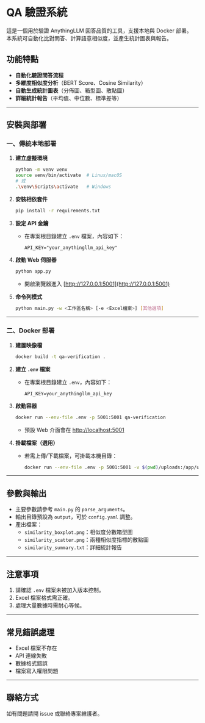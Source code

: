# QA 驗證系統

這是一個用於驗證 AnythingLLM 回答品質的工具，支援本地與 Docker 部署。  
本系統可自動化比對問答、計算語意相似度，並產生統計圖表與報告。

## 功能特點

- **自動化驗證問答流程**
- **多維度相似度分析**（BERT Score、Cosine Similarity）
- **自動生成統計圖表**（分佈圖、箱型圖、散點圖）
- **詳細統計報告**（平均值、中位數、標準差等）

---

## 安裝與部署

### 一、傳統本地部署

1. **建立虛擬環境**
    ```bash
    python -m venv venv
    source venv/bin/activate  # Linux/macOS
    # 或
    .\venv\Scripts\activate   # Windows
    ```

2. **安裝相依套件**
    ```bash
    pip install -r requirements.txt
    ```

3. **設定 API 金鑰**
    - 在專案根目錄建立 `.env` 檔案，內容如下：
      ```
      API_KEY="your_anythingllm_api_key"
      ```

4. **啟動 Web 伺服器**
    ```bash
    python app.py
    ```
    - 開啟瀏覽器進入 [http://127.0.0.1:5001](http://127.0.0.1:5001)

5. **命令列模式**
    ```bash
    python main.py -w <工作區名稱> [-e <Excel檔案>] [其他選項]
    ```

---

### 二、Docker 部署

1. **建置映像檔**
    ```bash
    docker build -t qa-verification .
    ```

2. **建立 `.env` 檔案**
    - 在專案根目錄建立 `.env`，內容如下：
      ```
      API_KEY=your_anythingllm_api_key
      ```

3. **啟動容器**
    ```bash
    docker run --env-file .env -p 5001:5001 qa-verification
    ```
    - 預設 Web 介面會在 [http://localhost:5001](http://localhost:5001)

4. **掛載檔案（選用）**
    - 若需上傳/下載檔案，可掛載本機目錄：
      ```bash
      docker run --env-file .env -p 5001:5001 -v $(pwd)/uploads:/app/uploads qa-verification
      ```

---

## 參數與輸出

- 主要參數請參考 `main.py` 的 `parse_arguments`。
- 輸出目錄預設為 `output`，可於 `config.yaml` 調整。
- 產出檔案：
  - `similarity_boxplot.png`：相似度分數箱型圖
  - `similarity_scatter.png`：兩種相似度指標的散點圖
  - `similarity_summary.txt`：詳細統計報告

---

## 注意事項

1. 請確認 `.env` 檔案未被加入版本控制。
2. Excel 檔案格式需正確。
3. 處理大量數據時需耐心等候。

---

## 常見錯誤處理

- Excel 檔案不存在
- API 連線失敗
- 數據格式錯誤
- 檔案寫入權限問題

---

## 聯絡方式

如有問題請開 issue 或聯絡專案維護者。
